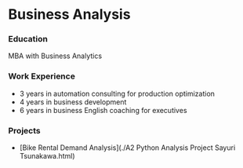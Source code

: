 # Business Analysis

### Education
MBA with Business Analytics

### Work Experience
- 3 years in automation consulting for production optimization
- 4 years in business development
- 6 years in business English coaching for executives

### Projects
- [Bike Rental Demand Analysis](./A2 Python Analysis Project Sayuri Tsunakawa.html)
